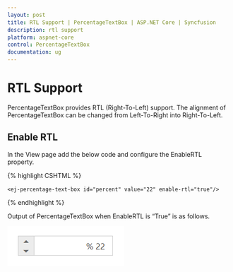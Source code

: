 ```yaml
---
layout: post
title: RTL Support | PercentageTextBox | ASP.NET Core | Syncfusion
description: rtl support
platform: aspnet-core
control: PercentageTextBox
documentation: ug
---
```


# RTL Support

PercentageTextBox provides RTL (Right-To-Left) support. The alignment of PercentageTextBox can be changed from Left-To-Right into Right-To-Left.

## Enable RTL

In the View page add the below code and configure the EnableRTL property.

{% highlight CSHTML %}

    <ej-percentage-text-box id="percent" value="22" enable-rtl="true"/>

{% endhighlight %}

Output of PercentageTextBox when EnableRTL is “True” is as follows. 

![](RTL-Support_images/RTL-Support_img1.png)